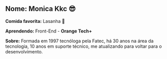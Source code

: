 ## Nome: Monica Kkc 😎**Comida favorita:** Lasanha 🍝**Aprendendo:** Front-End - **Orange Tech+****Sobre:** Formada em 1997 tecnóloga pela Fatec, há 30 anos na área da tecnologia, 10 anos em suporte técnico, me atualizando para voltar para o desenvolvimento.